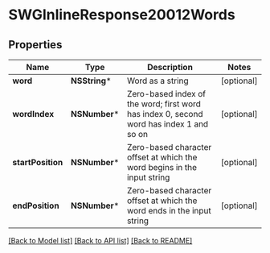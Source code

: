 # SWGInlineResponse20012Words

## Properties
Name | Type | Description | Notes
------------ | ------------- | ------------- | -------------
**word** | **NSString*** | Word as a string | [optional] 
**wordIndex** | **NSNumber*** | Zero-based index of the word; first word has index 0, second word has index 1 and so on | [optional] 
**startPosition** | **NSNumber*** | Zero-based character offset at which the word begins in the input string | [optional] 
**endPosition** | **NSNumber*** | Zero-based character offset at which the word ends in the input string | [optional] 

[[Back to Model list]](../README.md#documentation-for-models) [[Back to API list]](../README.md#documentation-for-api-endpoints) [[Back to README]](../README.md)


